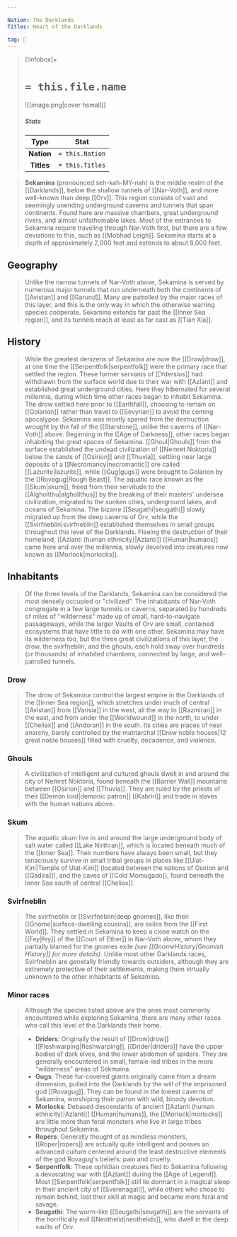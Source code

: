 ```yaml
---

Nation: The Darklands
Titles: Heart of the Darklands

tag: 🌃
---
```


> [!infobox]+
> #  `= this.file.name`
> ![[image.png|cover hsmall]]
> ##### Stats
> Type | Stat |
> :---:|:---:|
> **Nation** | `= this.Nation` |
> **Titles** | `= this.Titles` |



> **Sekamina** (pronounced seh-kah-MY-nah) is the middle realm of the [[Darklands]], below the shallow tunnels of [[Nar-Voth]], and more well-known than deep [[Orv]]. This region consists of vast and seemingly unending underground caverns and tunnels that span continents. Found here are massive chambers, great underground rivers, and almost unfathomable lakes. Most of the entrances to Sekamina require traveling through Nar-Voth first, but there are a few deviations to this, such as [[Mobhad Leigh]]. Sekamina starts at a depth of approximately 2,000 feet and extends to about 8,000 feet.



## Geography

> Unlike the narrow tunnels of Nar-Voth above, Sekamina is served by numerous major tunnels that run underneath both the continents of [[Avistan]] and [[Garund]]. Many are patrolled by the major races of this layer, and this is the only way in which the otherwise warring species cooperate. Sekamina extends far past the [[Inner Sea region]], and its tunnels reach at least as far east as [[Tian Xia]].


## History

> While the greatest denizens of Sekamina are now the [[Drow|drow]], at one time the [[Serpentfolk|serpentfolk]] were the primary race that settled the region. These former servants of [[Ydersius]] had withdrawn from the surface world due to their war with [[Azlant]] and established great underground cities. Here they hibernated for several millennia, during which time other races began to inhabit Sekamina. The drow settled here prior to [[Earthfall]], choosing to remain on [[Golarion]] rather than travel to [[Sovyrian]] to avoid the coming apocalypse. Sekamina was mostly spared from the destruction wrought by the fall of the [[Starstone]], unlike the caverns of [[Nar-Voth]] above.
> Beginning in the [[Age of Darkness]], other races began inhabiting the great spaces of Sekamina. [[Ghoul|Ghouls]] from the surface established the undead civilization of [[Nemret Noktoria]] below the sands of [[Osirion]] and [[Thuvia]], settling near large deposits of a [[Necromancy|necromantic]] ore called [[Lazurite|lazurite]], while [[Gug|gugs]] were brought to Golarion by the [[Rovagug|Rough Beast]]. The aquatic race known as the [[Skum|skum]], freed from their servitude to the [[Alghollthu|alghollthus]] by the breaking of their masters' undersea civilization, migrated to the sunken cities, underground lakes, and oceans of Sekamina. The bizarre [[Seugathi|seugathi]] slowly migrated up from the deep caverns of Orv, while the [[Svirfneblin|svirfneblin]] established themselves in small groups throughout this level of the Darklands. Fleeing the destruction of their homeland, [[Azlanti (human ethnicity)|Azlanti]] [[Human|humans]] came here and over the millennia, slowly devolved into creatures now known as [[Morlock|morlocks]].


## Inhabitants

> Of the three levels of the Darklands, Sekamina can be considered the most densely occupied or "civilized". The inhabitants of Nar-Voth congregate in a few large tunnels or caverns, separated by hundreds of miles of "wilderness" made up of small, hard-to-navigate passageways, while the larger Vaults of Orv are small, contained ecosystems that have little to do with one other. Sekamina may have its wilderness too, but the three great civilizations of this layer, the drow, the svirfneblin, and the ghouls, each hold sway over hundreds (or thousands) of inhabited chambers, connected by large, and well-patrolled tunnels.


### Drow

> The drow of Sekamina control the largest empire in the Darklands of the [[Inner Sea region]], which stretches under much of central [[Avistan]] from [[Varisia]] in the west, all the way to [[Razmiran]]  in the east, and from under the [[Worldwound]] in the north, to under [[Cheliax]] and [[Andoran]] in the south. Its cities are places of near anarchy, barely controlled by the matriarchal [[Drow noble houses|12 great noble houses]] filled with cruelty, decadence, and violence.


### Ghouls

> A civilization of intelligent and cultured ghouls dwell in and around the city of Nemret Noktoria, found beneath the [[Barrier Wall]] mountains between [[Osirion]] and [[Thuvia]]. They are ruled by the priests of their [[Demon lord|demonic patron]] [[Kabriri]] and trade in slaves with the human nations above.


### Skum

> The aquatic skum live in and around the large underground body of salt water called [[Lake Nirthran]], which is located beneath much of the [[Inner Sea]]. Their numbers have always been small, but they tenaciously survive in small tribal groups in places like [[Ulat-Kini|Temple of Ulat-Kini]] (located between the nations of Osirion and [[Qadira]]), and the caves of [[Cold Momugado]], found beneath the Inner Sea south of central [[Cheliax]].


### Svirfneblin

> The svirfneblin or [[Svirfneblin|deep gnomes]], like their [[Gnome|surface-dwelling cousins]], are exiles from the [[First World]]. They settled in Sekamina to keep a close watch on the [[Fey|fey]] of the [[Court of Ether]] in Nar-Voth above, whom they partially blamed for the gnomes exile *(see [[GnomeHistory|Gnomish History]] for more details)*. Unlike most other Darklands races, Svirfneblin are generally friendly towards outsiders, although they are extremely protective of their settlements, making them virtually unknown to the other inhabitants of Sekamina.


### Minor races

> Although the species listed above are the ones most commonly encountered while exploring Sekamina, there are many other races who call this level of the Darklands their home.

> - **Driders**: Originally the result of [[Drow|drow]] [[Fleshwarping|fleshwarping]], [[Drider|driders]] have the upper bodies of dark elves, and the lower abdomen of spiders. They are generally encountered in small, female-led tribes in the more "wilderness" areas of Sekmaina.
> - **Gugs**: These fur-covered giants originally came from a dream dimension, pulled into the Darklands by the will of the imprisoned god [[Rovagug]]. They can be found in the lowest caverns of Sekamina, worshiping their patron with wild, bloody devotion.
> - **Morlocks**: Debased descendants of ancient [[Azlanti (human ethnicity)|Azlanti]] [[Human|humans]], the [[Morlock|morlocks]] are little more than feral monsters who live in large tribes throughout Sekamina.
> - **Ropers**: Generally thought of as mindless monsters, [[Roper|ropers]] are actually quite intelligent and posses an advanced culture centered around the least destructive elements of the god Rovagug's beliefs: pain and cruelty.
> - **Serpentfolk**: These ophidian creatures fled to Sekamina following a devastating war with [[Azlant]] during the [[Age of Legend]]. Most [[Serpentfolk|serpentfolk]] still lie dormant in a magical sleep in their ancient city of [[Sverenagati]], while others who chose to remain behind, lost their skill at magic and became more feral and savage.
> - **Seugathi**: The worm-like [[Seugathi|seugathi]] are the servants of the horrifically evil [[Neothelid|neothelids]], who dwell in the deep vaults of Orv.







